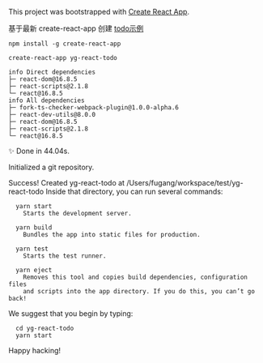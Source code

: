 This project was bootstrapped with [Create React App](https://github.com/facebook/create-react-app).

基于最新 create-react-app 创建
[todo示例](https://www.redux.org.cn/docs/basics) 
```
npm install -g create-react-app

create-react-app yg-react-todo
```

```
info Direct dependencies
├─ react-dom@16.8.5
├─ react-scripts@2.1.8
└─ react@16.8.5
info All dependencies
├─ fork-ts-checker-webpack-plugin@1.0.0-alpha.6
├─ react-dev-utils@8.0.0
├─ react-dom@16.8.5
├─ react-scripts@2.1.8
└─ react@16.8.5
```
✨  Done in 44.04s.

Initialized a git repository.

Success! Created yg-react-todo at /Users/fugang/workspace/test/yg-react-todo
Inside that directory, you can run several commands:

```
  yarn start
    Starts the development server.

  yarn build
    Bundles the app into static files for production.

  yarn test
    Starts the test runner.

  yarn eject
    Removes this tool and copies build dependencies, configuration files
    and scripts into the app directory. If you do this, you can’t go back!
```
We suggest that you begin by typing:
```
  cd yg-react-todo
  yarn start
```
Happy hacking!